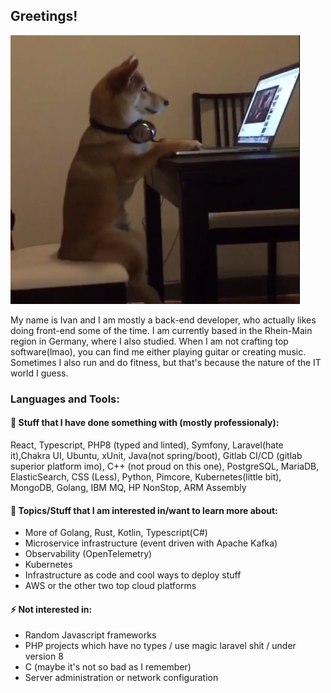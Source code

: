 ## Greetings!

![CodingShiba](shibapicture.png)


My name is Ivan and I am mostly a back-end developer, who actually likes doing front-end some of the time. I am currently based in the Rhein-Main region in Germany, where I also studied. When I am not crafting top software(lmao), you can find me either playing guitar or creating music. Sometimes I also run and do fitness, but that's because the nature of the IT world I guess.

### Languages and Tools:

#### 🤔 Stuff that I have done something with (mostly professionaly): 
React, Typescript, PHP8 (typed and linted), Symfony, Laravel(hate it),Chakra UI, Ubuntu, xUnit, Java(not spring/boot), Gitlab CI/CD (gitlab superior platform imo), C++ (not proud on this one), PostgreSQL, MariaDB, ElasticSearch, CSS (Less), Python, Pimcore, Kubernetes(little bit), MongoDB, Golang, IBM MQ, HP NonStop, ARM Assembly 

#### 🌱 Topics/Stuff that I am interested in/want to learn more about:
- More of Golang, Rust, Kotlin, Typescript(C#)
- Microservice infrastructure (event driven with Apache Kafka)
- Observability (OpenTelemetry)
- Kubernetes
- Infrastructure as code and cool ways to deploy stuff
- AWS or the other two top cloud platforms

#### ⚡ Not interested in:
- Random Javascript frameworks
- PHP projects which have no types / use magic laravel shit / under version 8
- C (maybe it's not so bad as I remember)
- Server administration or network configuration


<!--
**ivandukov/ivandukov** is a ✨ _special_ ✨ repository because its `README.md` (this file) appears on your GitHub profile.

Here are some ideas to get you started:

- 🔭 I’m currently working on ...
- 🌱 I’m currently learning ...
- 👯 I’m looking to collaborate on ...
- 🤔 I’m looking for help with ...
- 💬 Ask me about ...
- 📫 How to reach me: ...
- 😄 Pronouns: ...
- ⚡ Fun fact: ...
-->
